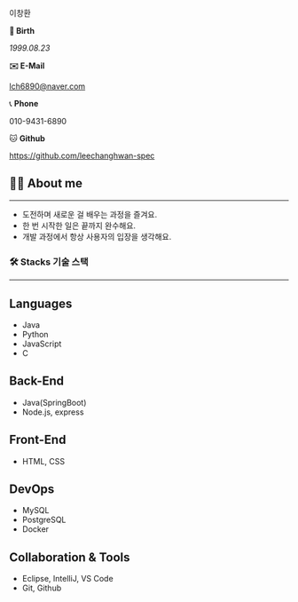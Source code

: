 이창환
> 

**🎂 Birth**

*1999.08.23*

**✉️ E-Mail**

lch6890@naver.com

📞 **Phone**

010-9431-6890

🐱 **Github**

https://github.com/leechanghwan-spec

## 🙋‍♂️ About me

---

- 도전하며 새로운 걸 배우는 과정을 즐겨요.
- 한 번 시작한 일은 끝까지 완수해요.
- 개발 과정에서 항상 사용자의 입장을 생각해요.

### 🛠  Stacks 기술 스택

---

## Languages

- Java
- Python
- JavaScript
- C

## Back-End

- Java(SpringBoot)
- Node.js, express

## Front-End

- HTML, CSS

## DevOps

- MySQL
- PostgreSQL
- Docker

## Collaboration & Tools

- Eclipse, IntelliJ, VS Code
- Git, Github
